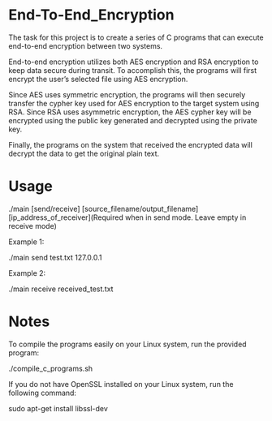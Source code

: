 # End-To-End_Encryption
The task for this project is to create a series of C programs that can execute end-to-end encryption between two systems. 

End-to-end encryption utilizes both AES encryption and RSA encryption to keep data secure during transit. To accomplish this, the programs will first encrypt the user’s selected file using AES encryption. 

Since AES uses symmetric encryption, the programs will then securely transfer the cypher key used for AES encryption to the target system using RSA. Since RSA uses asymmetric encryption, the AES cypher key will be encrypted using the public key generated and decrypted using the private key.

Finally, the programs on the system that received the encrypted data will decrypt the data to get the original plain text.   

# Usage
./main [send/receive] [source_filename/output_filename] [ip_address_of_receiver](Required when in send mode. Leave empty in receive mode)

Example 1: 

./main send test.txt 127.0.0.1

Example 2: 

./main receive received_test.txt

# Notes
To compile the programs easily on your Linux system, run the provided program:

./compile_c_programs.sh


If you do not have OpenSSL installed on your Linux system, run the following command:

sudo apt-get install libssl-dev
